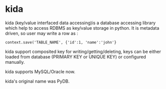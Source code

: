 kida
====

kida (key/value interfaced data accessing)is a database accessing library which help to access RDBMS as key/value storage in python.
It is metadata driven, so user may write a row as :

    context.save('TABLE_NAME', {'id':1, 'name':'john'}

kida support composited key for writing/getting/deleting, keys can be either loaded from database (PRIMARY KEY or UNIQUE KEY)
or configured manually.

kida supports MySQL/Oracle now.

kida's original name was PyDB.

